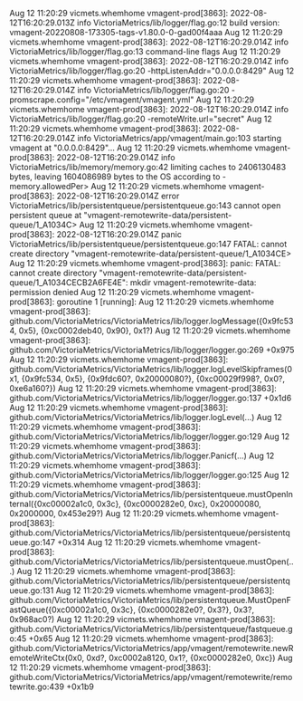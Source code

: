 Aug 12 11:20:29 vicmets.whemhome vmagent-prod[3863]: 2022-08-12T16:20:29.013Z        info        VictoriaMetrics/lib/logger/flag.go:12        build version: vmagent-20220808-173305-tags-v1.80.0-0-gad00f4aaa
Aug 12 11:20:29 vicmets.whemhome vmagent-prod[3863]: 2022-08-12T16:20:29.014Z        info        VictoriaMetrics/lib/logger/flag.go:13        command-line flags
Aug 12 11:20:29 vicmets.whemhome vmagent-prod[3863]: 2022-08-12T16:20:29.014Z        info        VictoriaMetrics/lib/logger/flag.go:20          -httpListenAddr="0.0.0.0:8429"
Aug 12 11:20:29 vicmets.whemhome vmagent-prod[3863]: 2022-08-12T16:20:29.014Z        info        VictoriaMetrics/lib/logger/flag.go:20          -promscrape.config="/etc/vmagent/vmagent.yml"
Aug 12 11:20:29 vicmets.whemhome vmagent-prod[3863]: 2022-08-12T16:20:29.014Z        info        VictoriaMetrics/lib/logger/flag.go:20          -remoteWrite.url="secret"
Aug 12 11:20:29 vicmets.whemhome vmagent-prod[3863]: 2022-08-12T16:20:29.014Z        info        VictoriaMetrics/app/vmagent/main.go:103        starting vmagent at "0.0.0.0:8429"...
Aug 12 11:20:29 vicmets.whemhome vmagent-prod[3863]: 2022-08-12T16:20:29.014Z        info        VictoriaMetrics/lib/memory/memory.go:42        limiting caches to 2406130483 bytes, leaving 1604086989 bytes to the OS according to -memory.allowedPer>
Aug 12 11:20:29 vicmets.whemhome vmagent-prod[3863]: 2022-08-12T16:20:29.014Z        error        VictoriaMetrics/lib/persistentqueue/persistentqueue.go:143        cannot open persistent queue at "vmagent-remotewrite-data/persistent-queue/1_A1034C>
Aug 12 11:20:29 vicmets.whemhome vmagent-prod[3863]: 2022-08-12T16:20:29.014Z        panic        VictoriaMetrics/lib/persistentqueue/persistentqueue.go:147        FATAL: cannot create directory "vmagent-remotewrite-data/persistent-queue/1_A1034CE>
Aug 12 11:20:29 vicmets.whemhome vmagent-prod[3863]: panic: FATAL: cannot create directory "vmagent-remotewrite-data/persistent-queue/1_A1034CECB2A6FE4E": mkdir vmagent-remotewrite-data: permission denied
Aug 12 11:20:29 vicmets.whemhome vmagent-prod[3863]: goroutine 1 [running]:
Aug 12 11:20:29 vicmets.whemhome vmagent-prod[3863]: github.com/VictoriaMetrics/VictoriaMetrics/lib/logger.logMessage({0x9fc534, 0x5}, {0xc0002deb40, 0x90}, 0x1?)
Aug 12 11:20:29 vicmets.whemhome vmagent-prod[3863]:         github.com/VictoriaMetrics/VictoriaMetrics/lib/logger/logger.go:269 +0x975
Aug 12 11:20:29 vicmets.whemhome vmagent-prod[3863]: github.com/VictoriaMetrics/VictoriaMetrics/lib/logger.logLevelSkipframes(0x1, {0x9fc534, 0x5}, {0x9fdc60?, 0x20000080?}, {0xc00029f998?, 0x0?, 0xe6a160?})
Aug 12 11:20:29 vicmets.whemhome vmagent-prod[3863]:         github.com/VictoriaMetrics/VictoriaMetrics/lib/logger/logger.go:137 +0x1d6
Aug 12 11:20:29 vicmets.whemhome vmagent-prod[3863]: github.com/VictoriaMetrics/VictoriaMetrics/lib/logger.logLevel(...)
Aug 12 11:20:29 vicmets.whemhome vmagent-prod[3863]:         github.com/VictoriaMetrics/VictoriaMetrics/lib/logger/logger.go:129
Aug 12 11:20:29 vicmets.whemhome vmagent-prod[3863]: github.com/VictoriaMetrics/VictoriaMetrics/lib/logger.Panicf(...)
Aug 12 11:20:29 vicmets.whemhome vmagent-prod[3863]:         github.com/VictoriaMetrics/VictoriaMetrics/lib/logger/logger.go:125
Aug 12 11:20:29 vicmets.whemhome vmagent-prod[3863]: github.com/VictoriaMetrics/VictoriaMetrics/lib/persistentqueue.mustOpenInternal({0xc00002a1c0, 0x3c}, {0xc0000282e0, 0xc}, 0x20000080, 0x2000000, 0x453e29?)
Aug 12 11:20:29 vicmets.whemhome vmagent-prod[3863]:         github.com/VictoriaMetrics/VictoriaMetrics/lib/persistentqueue/persistentqueue.go:147 +0x314
Aug 12 11:20:29 vicmets.whemhome vmagent-prod[3863]: github.com/VictoriaMetrics/VictoriaMetrics/lib/persistentqueue.mustOpen(...)
Aug 12 11:20:29 vicmets.whemhome vmagent-prod[3863]:         github.com/VictoriaMetrics/VictoriaMetrics/lib/persistentqueue/persistentqueue.go:131
Aug 12 11:20:29 vicmets.whemhome vmagent-prod[3863]: github.com/VictoriaMetrics/VictoriaMetrics/lib/persistentqueue.MustOpenFastQueue({0xc00002a1c0, 0x3c}, {0xc0000282e0?, 0x3?}, 0x3?, 0x968ac0?)
Aug 12 11:20:29 vicmets.whemhome vmagent-prod[3863]:         github.com/VictoriaMetrics/VictoriaMetrics/lib/persistentqueue/fastqueue.go:45 +0x65
Aug 12 11:20:29 vicmets.whemhome vmagent-prod[3863]: github.com/VictoriaMetrics/VictoriaMetrics/app/vmagent/remotewrite.newRemoteWriteCtx(0x0, 0xd?, 0xc0002a8120, 0x1?, {0xc0000282e0, 0xc})
Aug 12 11:20:29 vicmets.whemhome vmagent-prod[3863]:         github.com/VictoriaMetrics/VictoriaMetrics/app/vmagent/remotewrite/remotewrite.go:439 +0x1b9
